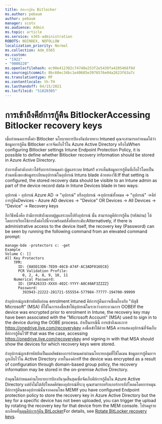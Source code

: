 ```yaml
---
title: คีย์การกู้คืน Bitlocker
ms.author: pebaum
author: pebaum
manager: scotv
ms.audience: Admin
ms.topic: article
ms.service: o365-administration
ROBOTS: NOINDEX, NOFOLLOW
localization_priority: Normal
ms.collection: Adm_O365
ms.custom:
- "1922"
- "9000220"
ms.openlocfilehash: ec90e412302c74748e253f2e5430fa4205466f0d
ms.sourcegitcommit: 8bc60ec34bc1e40685e3976576e04a2623f63a7c
ms.translationtype: MT
ms.contentlocale: th-TH
ms.lasthandoff: 04/15/2021
ms.locfileid: "51820305"
---
```

# <a name="accessing-bitlocker-recovery-keys"></a><span data-ttu-id="83084-102">การเข้าถึงคีย์การกู้คืน Bitlocker</span><span class="sxs-lookup"><span data-stu-id="83084-102">Accessing Bitlocker recovery keys</span></span>

<span data-ttu-id="83084-103">เมื่อกําหนดการตั้งค่า Bitlocker นโยบายการป้องกันปลายทาง Intuned คุณจะสามารถกําหนดได้ว่าข้อมูลการกู้คืน Bitlocker ควรจัดเก็บไว้ใน Azure Active Directory หรือไม่</span><span class="sxs-lookup"><span data-stu-id="83084-103">When configuring Bitlocker settings Intune Endpoint Protection Policy, it is possible to define whether Bitlocker recovery information should be stored in Azure Active Directory.</span></span>

<span data-ttu-id="83084-104">ถ้าการตั้งค่าดังกล่าวได้รับการกําหนดค่า ผู้ดูแลระบบ Intun1 ควรเห็นข้อมูลการกู้คืนที่เก็บไว้โดยเป็นส่วนหนึ่งของข้อมูลระเบียนอุปกรณ์ในอุปกรณ์ Intuns blade ด้วยสองวิธี:</span><span class="sxs-lookup"><span data-stu-id="83084-104">If that setting is configured, the stored recovery data should be visible to an Intune admin as part of the device record data in Intune Devices blade in two ways:</span></span>

<span data-ttu-id="83084-105">อุปกรณ์ - อุปกรณ์ Azure AD -> "อุปกรณ์" หรืออุปกรณ์ ->อุปกรณ์ทั้งหมด -> "อุปกรณ์" ->คีย์การกู้คืน</span><span class="sxs-lookup"><span data-stu-id="83084-105">Devices - Azure AD devices -> "Device"  OR Devices -> All Devices -> "Device" -> Recovery keys</span></span>

<span data-ttu-id="83084-106">อีกวิธีหนึ่งคือ ถ้ามีการเข้าถึงแบบผู้ดูแลระบบไปยังอุปกรณ์ นั้น สามารถดูคีย์การกู้คืน (รหัสผ่าน) ได้โดยการเรียกใช้การสั่งต่อไปนี้จากพร้อมท์สั่งที่ยกระดับ:</span><span class="sxs-lookup"><span data-stu-id="83084-106">Alternatively, if there is administrative access to the device itself, the recovery key (Password) can be seen by running the following command from an elevated command prompt:</span></span>

```
manage-bde -protectors c: -get
Example
Volume C: []
All Key Protectors
    TPM:
      ID: {8A5D13D6-7ED9-46C8-A74F-AC3ADF016EC8}
      PCR Validation Profile:
        0, 2, 4, 8, 9, 10, 11
    Numerical Password:
      ID: {DFA26333-XXXX-402C-YYYY-A8C40AF3ZZZZ}
      Password:
        393943-22222-281721-555554-577984-77777-194700-99999
```
<span data-ttu-id="83084-107">ถ้าอุปกรณ์ถูกเข้ารหัสลับก่อน enrolment intuned คีย์การกู้คืนอาจเชื่อมโยงกับ "บัญชี Microsoft" (MSA) ที่ใช้ในการลงชื่อเข้าใช้อุปกรณ์ในระหว่างกระบวนการ OOBE</span><span class="sxs-lookup"><span data-stu-id="83084-107">If the device was encrypted prior to enrolment in Intune, the recovery key may have been associated with the "Microsoft Account" (MSA) used to sign in to the device during the OOBE process.</span></span> <span data-ttu-id="83084-108">ถ้าเป็นกรณีนี้ การเข้าถึงและการ  https://onedrive.live.com/recoverykey ลงชื่อเข้าใช้ด้วย MSA ควรแสดงอุปกรณ์ที่จัดเก็บคีย์การกู้คืนไว้</span><span class="sxs-lookup"><span data-stu-id="83084-108">If that was the case, accessing  https://onedrive.live.com/recoverykey and signing in with that MSA should show the devices for which recovery keys were stored.</span></span>
 
<span data-ttu-id="83084-109">ถ้าอุปกรณ์ถูกเข้ารหัสลับเป็นผลลัพธ์ของการกําหนดค่าผ่านนโยบายกลุ่มที่ใช้โดเมน ข้อมูลการกู้คืนอาจถูกเก็บไว้ใน Active Directory ภายในองค์กร</span><span class="sxs-lookup"><span data-stu-id="83084-109">If the device was encrypted as a result of configuration through domain-based group policy, the recovery information may be stored in the on-premise Active Directory.</span></span>

<span data-ttu-id="83084-110">ถ้าคุณได้กําหนดค่านโยบายการป้องกันจุดสิ้นสุดเพื่อจัดเก็บคีย์การกู้คืนใน Azure Active Directory แต่ยังไม่ได้อัปโหลดคีย์ของอุปกรณ์ที่ระบุ คุณสามารถทริกเกอร์การอัปโหลดโดยการหมุนคีย์การกู้คืนของอุปกรณ์นั้นจากคอนโซล MEM</span><span class="sxs-lookup"><span data-stu-id="83084-110">If you have configured Endpoint protection policy to store the recovery key in Azure Active Directory but the key for a specific device has not been uploaded, you can trigger the upload by rotating the recovery key for that device from the MEM console.</span></span> <span data-ttu-id="83084-111">โปรดดูรายละเอียดที่[หมุนคีย์การกู้คืน BitLocker](https://docs.microsoft.com/mem/intune/protect/encrypt-devices#view-details-for-recovery-keys)</span><span class="sxs-lookup"><span data-stu-id="83084-111">For details, see [Rotate BitLocker recovery keys](https://docs.microsoft.com/mem/intune/protect/encrypt-devices#view-details-for-recovery-keys).</span></span>

